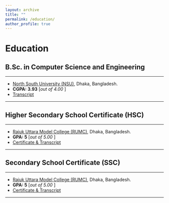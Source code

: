 ```yaml
---
layout: archive
title: ""
permalink: /education/
author_profile: true
---
```


# Education

## B.Sc. in Computer Science and Engineering

---

- [North South University (NSU)](http://www.northsouth.edu/), Dhaka, Bangladesh.
- **CGPA: 3.93** <span> [*out of 4.00* ] </span>
- [Transcript](https://drive.google.com/file/d/1cyp0HKIdNVS2nySOBPYU0JaIHCrS210j/view?usp=sharing)

---

## Higher Secondary School Certificate (HSC)

---

- [Rajuk Uttara Model College (RUMC)](https://rajukcollege.net/), Dhaka, Bangladesh.
- **GPA: 5** <span> [*out of 5.00* ] </span>
- [Certificate & Transcript](https://drive.google.com/file/d/1_cOT9AsCqAGTZ1lT76J7yixbA6glBK1n/view?usp=sharing)

---

## Secondary School Certificate (SSC)

---

- [Rajuk Uttara Model College (RUMC)](https://rajukcollege.net/), Dhaka, Bangladesh.
- **GPA: 5** <span> [*out of 5.00* ] </span>
- [Certificate & Transcript](https://drive.google.com/file/d/1y7lXbAFlP9t9P9RyP2DiiUXw0Uz3Rb3Q/view?usp=sharing)

---
